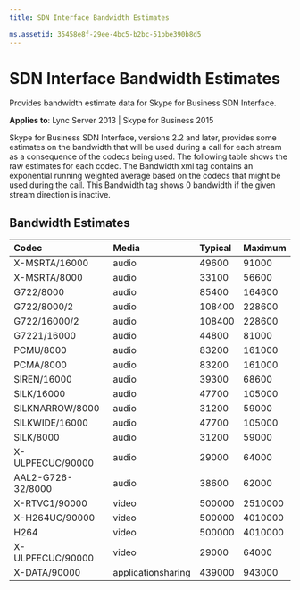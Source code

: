 ```yaml
---
title: SDN Interface Bandwidth Estimates
 
ms.assetid: 35458e8f-29ee-4bc5-b2bc-51bbe390b8d5
---
```



# SDN Interface Bandwidth Estimates
Provides bandwidth estimate data for Skype for Business SDN Interface. 

  
    
    

 **Applies to**: Lync Server 2013 | Skype for Business 2015
 
Skype for Business SDN Interface, versions 2.2 and later, provides some estimates on the bandwidth that will be used during a call for each stream as a consequence of the codecs being used. The following table shows the raw estimates for each codec. The Bandwidth xml tag contains an exponential running weighted average based on the codecs that might be used during the call. This Bandwidth tag shows 0 bandwidth if the given stream direction is inactive. 
  
    
    


## Bandwidth Estimates



|**Codec**|**Media**|**Typical**|**Maximum**|
|:-----|:-----|:-----|:-----|
|X-MSRTA/16000 |audio |49600 |91000 |
|X-MSRTA/8000 |audio |33100 |56600 |
|G722/8000 |audio |85400 |164600 |
|G722/8000/2 |audio |108400 |228600 |
|G722/16000/2 |audio |108400 |228600 |
|G7221/16000 |audio |44800 |81000 |
|PCMU/8000 |audio |83200 |161000 |
|PCMA/8000 |audio |83200 |161000 |
|SIREN/16000 |audio |39300 |68600 |
|SILK/16000 |audio |47700 |105000 |
|SILKNARROW/8000 |audio |31200 |59000 |
|SILKWIDE/16000 |audio |47700 |105000 |
|SILK/8000 |audio |31200 |59000 |
|X-ULPFECUC/90000 |audio |29000 |64000 |
|AAL2-G726-32/8000 |audio |38600 |62000 |
|X-RTVC1/90000 |video |500000 |2510000 |
|X-H264UC/90000 |video |500000 |4010000 |
|H264 |video |500000 |4010000 |
|X-ULPFECUC/90000 |video |29000 |64000 |
|X-DATA/90000 |applicationsharing |439000 |943000 |
   

